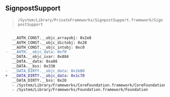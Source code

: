 ## SignpostSupport

> `/System/Library/PrivateFrameworks/SignpostSupport.framework/SignpostSupport`

```diff

   __AUTH_CONST.__objc_arrayobj: 0x2e8
   __AUTH_CONST.__objc_dictobj: 0x28
   __AUTH_CONST.__objc_intobj: 0xc0
-  __AUTH.__objc_data: 0xf0
   __DATA.__objc_ivar: 0x884
   __DATA.__data: 0xa88
   __DATA.__bss: 0x330
-  __DATA_DIRTY.__objc_data: 0x1b80
+  __DATA_DIRTY.__objc_data: 0x1c70
   __DATA_DIRTY.__bss: 0x20
   - /System/Library/Frameworks/CoreFoundation.framework/CoreFoundation
   - /System/Library/Frameworks/Foundation.framework/Foundation

```
